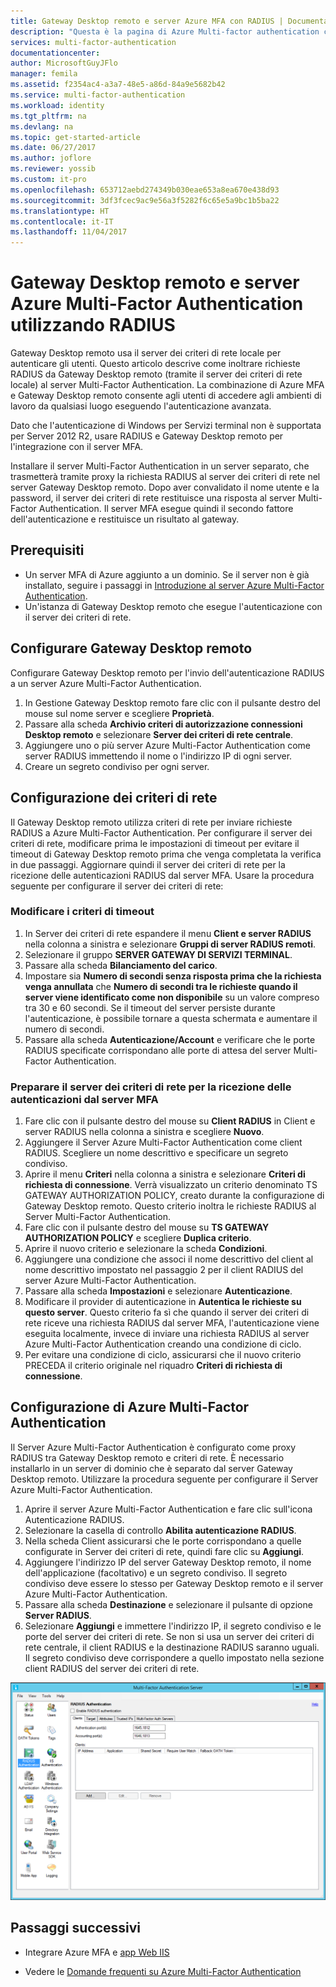 ```yaml
---
title: Gateway Desktop remoto e server Azure MFA con RADIUS | Documentazione Microsoft
description: "Questa è la pagina di Azure Multi-factor authentication che sarà utile per la distribuzione di Gateway Desktop remoto (RD) e Server Azure Multi-Factor Authentication tramite RADIUS."
services: multi-factor-authentication
documentationcenter: 
author: MicrosoftGuyJFlo
manager: femila
ms.assetid: f2354ac4-a3a7-48e5-a86d-84a9e5682b42
ms.service: multi-factor-authentication
ms.workload: identity
ms.tgt_pltfrm: na
ms.devlang: na
ms.topic: get-started-article
ms.date: 06/27/2017
ms.author: joflore
ms.reviewer: yossib
ms.custom: it-pro
ms.openlocfilehash: 653712aebd274349b030eae653a8ea670e438d93
ms.sourcegitcommit: 3df3fcec9ac9e56a3f5282f6c65e5a9bc1b5ba22
ms.translationtype: HT
ms.contentlocale: it-IT
ms.lasthandoff: 11/04/2017
---
```

# <a name="remote-desktop-gateway-and-azure-multi-factor-authentication-server-using-radius"></a>Gateway Desktop remoto e server Azure Multi-Factor Authentication utilizzando RADIUS
Gateway Desktop remoto usa il server dei criteri di rete locale per autenticare gli utenti. Questo articolo descrive come inoltrare richieste RADIUS da Gateway Desktop remoto (tramite il server dei criteri di rete locale) al server Multi-Factor Authentication. La combinazione di Azure MFA e Gateway Desktop remoto consente agli utenti di accedere agli ambienti di lavoro da qualsiasi luogo eseguendo l'autenticazione avanzata. 

Dato che l'autenticazione di Windows per Servizi terminal non è supportata per Server 2012 R2, usare RADIUS e Gateway Desktop remoto per l'integrazione con il server MFA. 

Installare il server Multi-Factor Authentication in un server separato, che trasmetterà tramite proxy la richiesta RADIUS al server dei criteri di rete nel server Gateway Desktop remoto. Dopo aver convalidato il nome utente e la password, il server dei criteri di rete restituisce una risposta al server Multi-Factor Authentication. Il server MFA esegue quindi il secondo fattore dell'autenticazione e restituisce un risultato al gateway.

## <a name="prerequisites"></a>Prerequisiti

- Un server MFA di Azure aggiunto a un dominio. Se il server non è già installato, seguire i passaggi in [Introduzione al server Azure Multi-Factor Authentication](multi-factor-authentication-get-started-server.md).
- Un'istanza di Gateway Desktop remoto che esegue l'autenticazione con il server dei criteri di rete.

## <a name="configure-the-remote-desktop-gateway"></a>Configurare Gateway Desktop remoto
Configurare Gateway Desktop remoto per l'invio dell'autenticazione RADIUS a un server Azure Multi-Factor Authentication. 

1. In Gestione Gateway Desktop remoto fare clic con il pulsante destro del mouse sul nome server e scegliere **Proprietà**.
2. Passare alla scheda **Archivio criteri di autorizzazione connessioni Desktop remoto** e selezionare **Server dei criteri di rete centrale**. 
3. Aggiungere uno o più server Azure Multi-Factor Authentication come server RADIUS immettendo il nome o l'indirizzo IP di ogni server. 
4. Creare un segreto condiviso per ogni server.

## <a name="configure-nps"></a>Configurazione dei criteri di rete
Il Gateway Desktop remoto utilizza criteri di rete per inviare richieste RADIUS a Azure Multi-Factor Authentication. Per configurare il server dei criteri di rete, modificare prima le impostazioni di timeout per evitare il timeout di Gateway Desktop remoto prima che venga completata la verifica in due passaggi. Aggiornare quindi il server dei criteri di rete per la ricezione delle autenticazioni RADIUS dal server MFA. Usare la procedura seguente per configurare il server dei criteri di rete:

### <a name="modify-the-timeout-policy"></a>Modificare i criteri di timeout

1. In Server dei criteri di rete espandere il menu **Client e server RADIUS** nella colonna a sinistra e selezionare **Gruppi di server RADIUS remoti**. 
2. Selezionare il gruppo **SERVER GATEWAY DI SERVIZI TERMINAL**. 
3. Passare alla scheda **Bilanciamento del carico**. 
4. Impostare sia **Numero di secondi senza risposta prima che la richiesta venga annullata** che **Numero di secondi tra le richieste quando il server viene identificato come non disponibile** su un valore compreso tra 30 e 60 secondi. Se il timeout del server persiste durante l'autenticazione, è possibile tornare a questa schermata e aumentare il numero di secondi.
5. Passare alla scheda **Autenticazione/Account** e verificare che le porte RADIUS specificate corrispondano alle porte di attesa del server Multi-Factor Authentication.

### <a name="prepare-nps-to-receive-authentications-from-the-mfa-server"></a>Preparare il server dei criteri di rete per la ricezione delle autenticazioni dal server MFA

1. Fare clic con il pulsante destro del mouse su **Client RADIUS** in Client e server RADIUS nella colonna a sinistra e scegliere **Nuovo**.
2. Aggiungere il Server Azure Multi-Factor Authentication come client RADIUS. Scegliere un nome descrittivo e specificare un segreto condiviso.
3. Aprire il menu **Criteri** nella colonna a sinistra e selezionare **Criteri di richiesta di connessione**. Verrà visualizzato un criterio denominato TS GATEWAY AUTHORIZATION POLICY, creato durante la configurazione di Gateway Desktop remoto. Questo criterio inoltra le richieste RADIUS al Server Multi-Factor Authentication.
4. Fare clic con il pulsante destro del mouse su **TS GATEWAY AUTHORIZATION POLICY** e scegliere **Duplica criterio**. 
5. Aprire il nuovo criterio e selezionare la scheda **Condizioni**.
6. Aggiungere una condizione che associ il nome descrittivo del client al nome descrittivo impostato nel passaggio 2 per il client RADIUS del server Azure Multi-Factor Authentication. 
7. Passare alla scheda **Impostazioni** e selezionare **Autenticazione**.
8. Modificare il provider di autenticazione in **Autentica le richieste su questo server**. Questo criterio fa sì che quando il server dei criteri di rete riceve una richiesta RADIUS dal server MFA, l'autenticazione viene eseguita localmente, invece di inviare una richiesta RADIUS al server Azure Multi-Factor Authentication creando una condizione di ciclo. 
9. Per evitare una condizione di ciclo, assicurarsi che il nuovo criterio PRECEDA il criterio originale nel riquadro **Criteri di richiesta di connessione**.

## <a name="configure-azure-multi-factor-authentication"></a>Configurazione di Azure Multi-Factor Authentication

Il Server Azure Multi-Factor Authentication è configurato come proxy RADIUS tra Gateway Desktop remoto e criteri di rete.  È necessario installarlo in un server di dominio che è separato dal server Gateway Desktop remoto. Utilizzare la procedura seguente per configurare il Server Azure Multi-Factor Authentication.

1. Aprire il server Azure Multi-Factor Authentication e fare clic sull'icona Autenticazione RADIUS. 
2. Selezionare la casella di controllo **Abilita autenticazione RADIUS**.
3. Nella scheda Client assicurarsi che le porte corrispondano a quelle configurate in Server dei criteri di rete, quindi fare clic su **Aggiungi**.
4. Aggiungere l'indirizzo IP del server Gateway Desktop remoto, il nome dell'applicazione (facoltativo) e un segreto condiviso. Il segreto condiviso deve essere lo stesso per Gateway Desktop remoto e il server Azure Multi-Factor Authentication.
3. Passare alla scheda **Destinazione** e selezionare il pulsante di opzione **Server RADIUS**.
4. Selezionare **Aggiungi** e immettere l'indirizzo IP, il segreto condiviso e le porte del server dei criteri di rete. Se non si usa un server dei criteri di rete centrale, il client RADIUS e la destinazione RADIUS saranno uguali. Il segreto condiviso deve corrispondere a quello impostato nella sezione client RADIUS del server dei criteri di rete.

![Autenticazione RADIUS](./media/multi-factor-authentication-get-started-server-rdg/radius.png)

## <a name="next-steps"></a>Passaggi successivi

- Integrare Azure MFA e [app Web IIS](multi-factor-authentication-get-started-server-iis.md)

- Vedere le [Domande frequenti su Azure Multi-Factor Authentication](multi-factor-authentication-faq.md)
